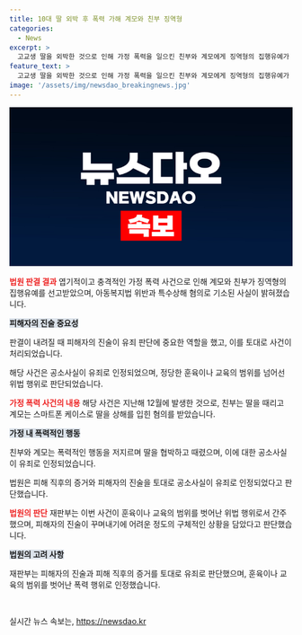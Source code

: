 ```yaml
---
title: 10대 딸 외박 후 폭력 가해 계모와 친부 징역형
categories:
  - News
excerpt: >
  고교생 딸을 외박한 것으로 인해 가정 폭력을 일으킨 친부와 계모에게 징역형의 집행유예가 선고됐다. 공소사실은 피해자의 진술과 증거로 인정되었으며, 법원은 이를 정당한 훈육이 아닌 학대로 판단했다. A씨는 딸을 때리고, 집안 꼴을 이유로 협박하고, B씨는 계모로서 상해를 입히고 협박했다. 재판부는 피해자의 진술을 신뢰하고 공소사실을 유죄로 판단했다.
feature_text: >
  고교생 딸을 외박한 것으로 인해 가정 폭력을 일으킨 친부와 계모에게 징역형의 집행유예가 선고됐다. 공소사실은 피해자의 진술과 증거로 인정되었으며, 법원은 이를 정당한 훈육이 아닌 학대로 판단했다. A씨는 딸을 때리고, 집안 꼴을 이유로 협박하고, B씨는 계모로서 상해를 입히고 협박했다. 재판부는 피해자의 진술을 신뢰하고 공소사실을 유죄로 판단했다.
image: '/assets/img/newsdao_breakingnews.jpg'
---
```


<p><img src="/assets/img/newsdao_breakingnews.jpg" alt="cryptoinkorea 속보" /></p>

<p><b><span style="color: #ee2323;">법원 판결 결과</span></b>
엽기적이고 충격적인 가정 폭력 사건으로 인해 계모와 친부가 징역형의 집행유예를 선고받았으며, 아동복지법 위반과 특수상해 혐의로 기소된 사실이 밝혀졌습니다.</p>

<div style="text-align: left;"><b><span style="background-color: #21538527;">피해자의 진술 중요성</span></b></div>

<p>판결이 내려질 때 피해자의 진술이 유죄 판단에 중요한 역할을 했고, 이를 토대로 사건이 처리되었습니다.</p>

<p data-ke-size="size16">해당 사건은 공소사실이 유죄로 인정되었으며, 정당한 훈육이나 교육의 범위를 넘어선 위법 행위로 판단되었습니다.</p>

<p><b><span style="color: #ee2323;">가정 폭력 사건의 내용</span></b>
해당 사건은 지난해 12월에 발생한 것으로, 친부는 딸을 때리고 계모는 스마트폰 케이스로 딸을 상해를 입힌 혐의를 받았습니다.</p>

<div style="text-align: left;"><b><span style="background-color: #21538527;">가정 내 폭력적인 행동</span></b></div>

<p>친부와 계모는 폭력적인 행동을 저지르며 딸을 협박하고 때렸으며, 이에 대한 공소사실이 유죄로 인정되었습니다.</p>

<p data-ke-size="size16">법원은 피해 직후의 증거와 피해자의 진술을 토대로 공소사실이 유죄로 인정되었다고 판단했습니다.</p>

<p><b><span style="color: #ee2323;">법원의 판단</span></b>
재판부는 이번 사건이 훈육이나 교육의 범위를 벗어난 위법 행위로서 간주했으며, 피해자의 진술이 꾸며내기에 어려운 정도의 구체적인 상황을 담았다고 판단했습니다.</p>

<div style="text-align: left;"><b><span style="background-color: #21538527;">법원의 고려 사항</span></b></div>

<p>재판부는 피해자의 진술과 피해 직후의 증거를 토대로 유죄로 판단했으며, 훈육이나 교육의 범위를 벗어난 폭력 행위로 인정했습니다.</p>

<p data-ke-size="size16">&nbsp;</p>
실시간 뉴스 속보는, <a href="https://newsdao.kr" rel="dofollow">https://newsdao.kr</a>


